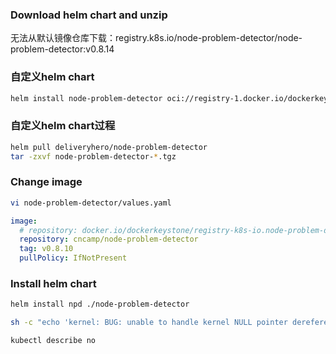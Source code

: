 ### Download helm chart and unzip
无法从默认镜像仓库下载：registry.k8s.io/node-problem-detector/node-problem-detector:v0.8.14

### 自定义helm chart
```bash
helm install node-problem-detector oci://registry-1.docker.io/dockerkeystone/node-problem-detector --version 2.3.11
```

### 自定义helm chart过程
```sh
helm pull deliveryhero/node-problem-detector
tar -zxvf node-problem-detector-*.tgz
```

### Change image

```sh
vi node-problem-detector/values.yaml
```

```yaml
image:
  # repository: docker.io/dockerkeystone/registry-k8s-io.node-problem-detector.node-problem-detector
  repository: cncamp/node-problem-detector
  tag: v0.8.10
  pullPolicy: IfNotPresent
```

### Install helm chart

```bash
helm install npd ./node-problem-detector
```

```bash
sh -c "echo 'kernel: BUG: unable to handle kernel NULL pointer dereference at TESTING' >> /dev/kmsg"
```

```bash
kubectl describe no
```